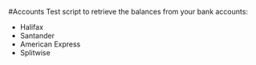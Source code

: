 #Accounts
Test script to retrieve the balances from your bank accounts:
- Halifax
- Santander
- American Express
- Splitwise